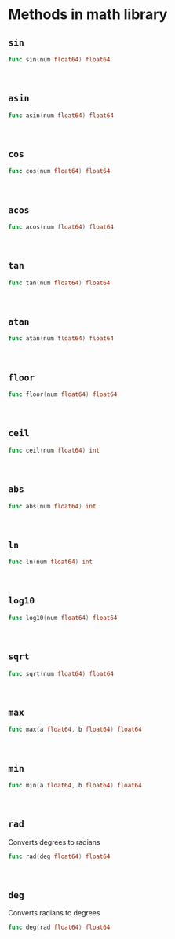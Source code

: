 # Methods in math library

## **`sin`**


```go
func sin(num float64) float64 
```

<br>

## **`asin`**


```go
func asin(num float64) float64 
```

<br>

## **`cos`**


```go
func cos(num float64) float64 
```

<br>

## **`acos`**


```go
func acos(num float64) float64 
```

<br>

## **`tan`**


```go
func tan(num float64) float64 
```

<br>

## **`atan`**


```go
func atan(num float64) float64 
```

<br>

## **`floor`**


```go
func floor(num float64) float64 
```

<br>

## **`ceil`**


```go
func ceil(num float64) int 
```

<br>

## **`abs`**


```go
func abs(num float64) int 
```

<br>

## **`ln`**


```go
func ln(num float64) int 
```

<br>

## **`log10`**


```go
func log10(num float64) float64 
```

<br>

## **`sqrt`**


```go
func sqrt(num float64) float64 
```

<br>

## **`max`**


```go
func max(a float64, b float64) float64 
```

<br>

## **`min`**


```go
func min(a float64, b float64) float64 
```

<br>

## **`rad`**

Converts degrees to radians

```go
func rad(deg float64) float64
```

<br>

## **`deg`**

Converts radians to degrees

```go
func deg(rad float64) float64
```

<br>

